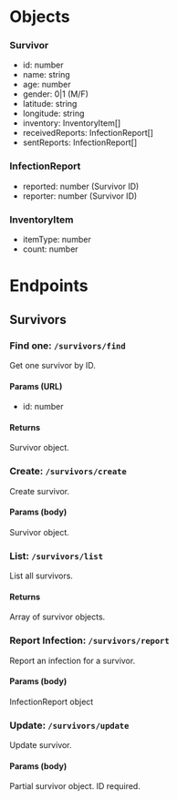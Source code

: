 # Objects
### Survivor
- id: number
- name: string
- age: number
- gender: 0|1 (M/F)
- latitude: string
- longitude: string
- inventory: InventoryItem[]
- receivedReports: InfectionReport[]
- sentReports: InfectionReport[]

### InfectionReport
- reported: number (Survivor ID)
- reporter: number (Survivor ID)

### InventoryItem
- itemType: number
- count: number

# Endpoints
## Survivors
### Find one: `/survivors/find`
Get one survivor by ID.

#### Params (URL)
- id: number

#### Returns
Survivor object.

### Create: `/survivors/create`
Create survivor.

#### Params (body)
Survivor object.

### List: `/survivors/list`
List all survivors.

#### Returns
Array of survivor objects.

### Report Infection: `/survivors/report`
Report an infection for a survivor.

#### Params (body)
InfectionReport object

### Update: `/survivors/update`
Update survivor.

#### Params (body)
Partial survivor object. ID required.